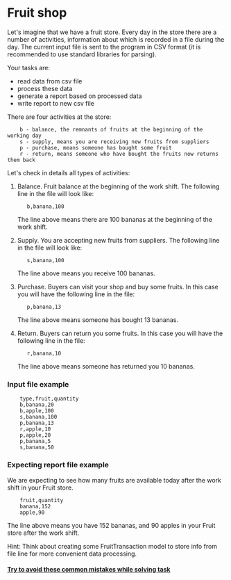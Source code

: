 # Fruit shop
Let's imagine that we have a fruit store. Every day in the store there are a number of activities, 
information about which is recorded in a file during the day.
The current input file is sent to the program in CSV format (it is recommended to use standard libraries for parsing).

Your tasks are:
- read data from csv file
- process these data 
- generate a report based on processed data
- write report to new csv file

There are four activities at the store:
```text
    b - balance, the remnants of fruits at the beginning of the working day
    s - supply, means you are receiving new fruits from suppliers
    p - purchase, means someone has bought some fruit
    r - return, means someone who have bought the fruits now returns them back
```

Let's check in details all types of activities:
1. Balance. Fruit balance at the beginning of the work shift. The following line in the file will look like:
    
    ```text
       b,banana,100  
    ```
   The line above means there are 100 bananas at the beginning of the work shift. 
1. Supply. You are accepting new fruits from suppliers. The following line in the file will look like:
    
    ```text
       s,banana,100     
    ```
   The line above means you receive 100 bananas.
1. Purchase. Buyers can visit your shop and buy some fruits. In this case you will have the following line in the file:
    
    ```text
       p,banana,13  
    ```
   The line above means someone has bought 13 bananas.
1. Return. Buyers can return you some fruits. In this case you will have the following line in the file:
    
    ```text
       r,banana,10   
    ```
   The line above means someone has returned you 10 bananas.

### Input file example
```text
    type,fruit,quantity
    b,banana,20
    b,apple,100
    s,banana,100
    p,banana,13
    r,apple,10 
    p,apple,20 
    p,banana,5 
    s,banana,50
```

### Expecting report file example
We are expecting to see how many fruits are available today after the work shift in your Fruit store. 
```text
    fruit,quantity
    banana,152
    apple,90
```
The line above means you have 152 bananas, and 90 apples in your Fruit store after the work shift.

Hint: Think about creating some FruitTransaction model to store info from file line for more convenient data processing.

#### [Try to avoid these common mistakes while solving task](https://mate-academy.github.io/jv-program-common-mistakes/java-core/solid/fruit-shop)
